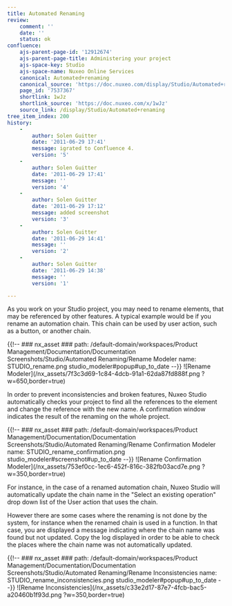 ```yaml
---
title: Automated Renaming
review:
    comment: ''
    date: ''
    status: ok
confluence:
    ajs-parent-page-id: '12912674'
    ajs-parent-page-title: Administering your project
    ajs-space-key: Studio
    ajs-space-name: Nuxeo Online Services
    canonical: Automated+renaming
    canonical_source: 'https://doc.nuxeo.com/display/Studio/Automated+renaming'
    page_id: '7537367'
    shortlink: 1wJz
    shortlink_source: 'https://doc.nuxeo.com/x/1wJz'
    source_link: /display/Studio/Automated+renaming
tree_item_index: 200
history:
    -
        author: Solen Guitter
        date: '2011-06-29 17:41'
        message: igrated to Confluence 4.
        version: '5'
    -
        author: Solen Guitter
        date: '2011-06-29 17:41'
        message: ''
        version: '4'
    -
        author: Solen Guitter
        date: '2011-06-29 17:12'
        message: added screenshot
        version: '3'
    -
        author: Solen Guitter
        date: '2011-06-29 14:41'
        message: ''
        version: '2'
    -
        author: Solen Guitter
        date: '2011-06-29 14:38'
        message: ''
        version: '1'

---
```

As you work on your Studio project, you may need to rename elements, that may be referenced by other features. A typical example would be if you rename an automation chain. This chain can be used by user action, such as a button, or another chain.

{{!--     ### nx_asset ###
    path: /default-domain/workspaces/Product Management/Documentation/Documentation Screenshots/Studio/Automated Renaming/Rename Modeler
    name: STUDIO_rename.png
    studio_modeler#popup#up_to_date
--}}
![Rename Modeler](/nx_assets/7f3c3d69-1c84-4dcb-91a1-62da87fd888f.png ?w=650,border=true)

In order to prevent inconsistencies and broken features, Nuxeo Studio automatically checks your project to find all the references to the element and change the reference with the new name. A confirmation window indicates the result of the renaming on the whole project.

{{!--     ### nx_asset ###
    path: /default-domain/workspaces/Product Management/Documentation/Documentation Screenshots/Studio/Automated Renaming/Rename Confirmation Modeler
    name: STUDIO_rename_confirmation.png
    studio_modeler#screenshot#up_to_date
--}}
![Rename Confirmation Modeler](/nx_assets/753ef0cc-1ec6-452f-816c-382fb03acd7e.png ?w=350,border=true)

For instance, in the case of a renamed automation chain, Nuxeo Studio will automatically update the chain name in the "Select an existing operation" drop down list of the User action that uses the chain.

However there are some cases where the renaming is not done by the system, for instance when the renamed chain is used in a function. In that case, you are displayed a message indicating where the chain name was found but not updated. Copy the log displayed in order to be able to check the places where the chain name was not automatically updated.

{{!--     ### nx_asset ###
    path: /default-domain/workspaces/Product Management/Documentation/Documentation Screenshots/Studio/Automated Renaming/Rename Inconsistencies
    name: STUDIO_rename_inconsistencies.png
    studio_modeler#popup#up_to_date
--}}
![Rename Inconsistencies](/nx_assets/c33e2d17-87e7-4fcb-bac5-a20460b1f93d.png ?w=350,border=true)
